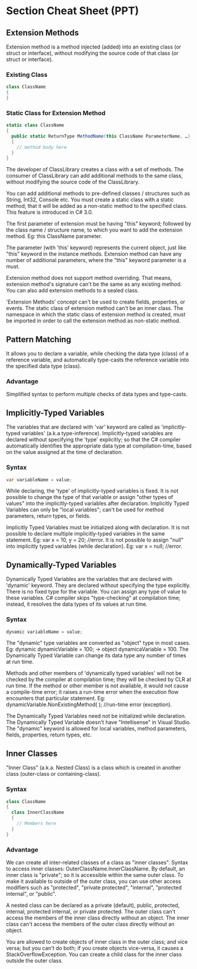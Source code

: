 
# Section Cheat Sheet (PPT)

## Extension Methods

Extension method is a method injected (added) into an existing class (or struct or interface), without modifying the source code of that class (or struct or interface).

### Existing Class
```csharp
class ClassName
{
}
```

### Static Class for Extension Method
```csharp
static class ClassName
{
  public static ReturnType MethodName(this ClassName ParameterName, …)
  {
    // method body here
  }
}
```

The developer of ClassLibrary creates a class with a set of methods. The consumer of ClassLibrary can add additional methods to the same class, without modifying the source code of the ClassLibrary.

You can add additional methods to pre-defined classes / structures such as String, Int32, Console etc. You must create a static class with a static method; that it will be added as a non-static method to the specified class. This feature is introduced in C# 3.0.

The first parameter of extension must be having "this" keyword; followed by the class name / structure name, to which you want to add the extension method. Eg: this ClassName parameter.

The parameter (with 'this' keyword) represents the current object, just like "this" keyword in the instance methods. Extension method can have any number of additional parameters, where the "this" keyword parameter is a must.

Extension method does not support method overriding. That means, extension method's signature can't be the same as any existing method. You can also add extension methods to a sealed class.

'Extension Methods' concept can't be used to create fields, properties, or events. The static class of extension method can't be an inner class. The namespace in which the static class of extension method is created, must be imported in order to call the extension method as non-static method.

## Pattern Matching

It allows you to declare a variable, while checking the data type (class) of a reference variable, and automatically type-casts the reference variable into the specified data type (class).

### Advantage
Simplified syntax to perform multiple checks of data types and type-casts.

## Implicitly-Typed Variables

The variables that are declared with 'var' keyword are called as 'implicitly-typed variables' (a.k.a type-inference). Implicitly-typed variables are declared without specifying the 'type' explicitly; so that the C# compiler automatically identifies the appropriate data type at compilation-time, based on the value assigned at the time of declaration.

### Syntax
```csharp
var variableName = value;
```

While declaring, the 'type' of implicitly-typed variables is fixed. It is not possible to change the type of that variable or assign "other types of values" into the implicitly-typed variables after declaration. Implicitly Typed Variables can only be "local variables"; can't be used for method parameters, return types, or fields.

Implicitly Typed Variables must be initialized along with declaration. It is not possible to declare multiple implicitly-typed variables in the same statement. Eg: var x = 10, y = 20; //error. It is not possible to assign "null" into implicitly typed variables (while declaration). Eg: var x = null; //error.

## Dynamically-Typed Variables

Dynamically Typed Variables are the variables that are declared with 'dynamic' keyword. They are declared without specifying the type explicitly. There is no fixed type for the variable. You can assign any type of value to these variables. C# compiler skips "type-checking" at compilation time; instead, it resolves the data types of its values at run time.

### Syntax
```csharp
dynamic variableName = value;
```

The "dynamic" type variables are converted as "object" type in most cases. Eg: dynamic dynamicVariable = 100; -> object dynamicaVariable = 100. The Dynamically Typed Variable can change its data type any number of times at run time.

Methods and other members of 'dynamically typed variables' will not be checked by the compiler at compilation time; they will be checked by CLR at run time. If the method or other member is not available, it would not cause a compile-time error; it raises a run-time error when the execution flow encounters that particular statement. Eg: dynamicVariable.NonExistingMethod( ); //run-time error (exception).

The Dynamically Typed Variables need not be initialized while declaration. The Dynamically Typed Variable doesn't have "Intellisense" in Visual Studio. The "dynamic" keyword is allowed for local variables, method parameters, fields, properties, return types, etc.

## Inner Classes

"Inner Class" (a.k.a. Nested Class) is a class which is created in another class (outer-class or containing-class).

### Syntax
```csharp
class ClassName
{
  class InnerClassName
  {
    // Members here
  }
}
```

### Advantage
We can create all inter-related classes of a class as "inner classes". Syntax to access inner classes: OuterClassName.InnerClassName. By default, an inner class is "private"; so it is accessible within the same outer class. To make it available to outside of the outer class, you can use other access modifiers such as "protected", "private protected", "internal", "protected internal", or "public".

A nested class can be declared as a private (default), public, protected, internal, protected internal, or private protected. The outer class can't access the members of the inner class directly without an object. The inner class can't access the members of the outer class directly without an object.

You are allowed to create objects of inner class in the outer class; and vice versa; but you can't do both; if you create objects vice-versa, it causes a StackOverflowException. You can create a child class for the inner class outside the outer class.

